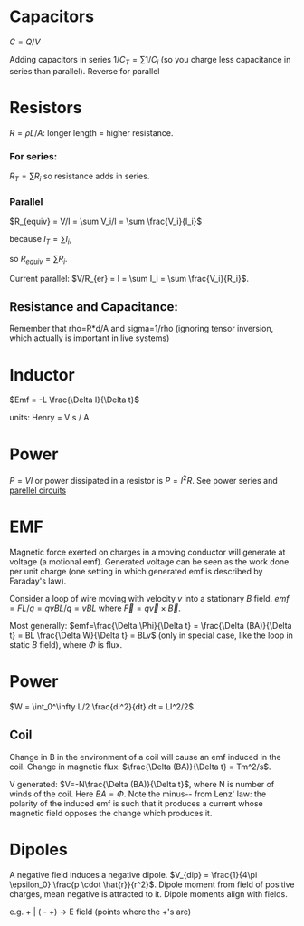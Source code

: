 # Capacitors
$C=Q/V$

Adding capacitors in series $1/C_T = \sum 1/C_i$ (so you charge less capacitance in series than parallel). Reverse for parallel

# Resistors
$R=\rho L/A$: longer length = higher resistance. 

### For series: 

$R_T = \sum R_i$ so resistance adds in series. 

### Parallel
$R_{equiv} = V/I = \sum V_i/I = \sum \frac{V_i}{I_i}$ 

because $I_T = \sum I_i$, 

so $R_{equiv} =\sum R_i$.


Current parallel: $V/R_{er} = I = \sum I_i = \sum \frac{V_i}{R_i}$.

## Resistance and Capacitance:

Remember that rho=R*d/A 
and sigma=1/rho (ignoring tensor inversion, which actually is important in live systems)


# Inductor
$Emf = -L \frac{\Delta I}{\Delta t}$

units: Henry = V s / A

# Power 

$P=VI$ or power dissipated in a resistor is $P = I^2 R$. See power series and [parellel circuits](http://hyperphysics.phy-astr.gsu.edu/hbase/electric/elepow.html#c1)


# EMF
Magnetic force exerted on charges in a moving conductor will generate at voltage (a motional emf). Generated voltage can be seen as the work done per unit charge (one setting in which generated emf is described by Faraday's law). 

Consider a loop of wire moving with velocity $v$ into a stationary $B$ field. $emf = FL/q = qvBL/q = vBL$ where $\vec{F}=q\vec{v}\times\vec{B}$.


Most generally: $emf=\frac{\Delta \Phi}{\Delta t} = \frac{\Delta (BA)}{\Delta t} = BL \frac{\Delta W}{\Delta t} = BLv$ (only in special case, like the loop in static $B$ field), where $\Phi$ is flux.

# Power
$W = \int_0^\infty L/2 \frac{dI^2}{dt} dt = LI^2/2$

## Coil

Change in B in the environment of a coil will cause an emf induced in the coil. Change in magnetic flux: $\frac{\Delta (BA)}{\Delta t} = Tm^2/s$.

V generated: $V=-N\frac{\Delta (BA)}{\Delta t}$, where N is number of winds of the coil. Here $BA=\Phi$.  Note the minus-- from Lenz' law: the polarity of the induced emf is such that it produces a current whose magnetic field opposes the change which produces it. 



# Dipoles

A negative field induces a negative dipole. 
$V_{dip} = \frac{1}{4\pi \epsilon_0} \frac{p \cdot \hat{r}}{r^2}$. Dipole moment from field of positive charges, mean negative is attracted to it. Dipole moments align with fields. 

e.g. + |     ( -   +) -> E field (points where the +'s are)
